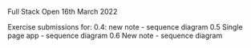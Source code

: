 Full Stack Open 
16th March 2022

Exercise submissions for:
  0.4: new note - sequence diagram
  0.5 Single page app - sequence diagram
  0.6 New note - sequence diagram